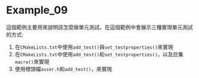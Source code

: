 # Example_09
這個範例主要用來說明該怎麼做單元測試。在這個範例中會展示三種實現單元測試的方式:
1. 在`CMakeLists.txt`中使用`add_test()`與`set_testproperties()`來實現
2. 在`CMakeLists.txt`中使用`add_test()`和`set_testproperties()`，以及巨集`macro()`來實現
3. 使用標頭檔`asser.h`和`add_test()`，來實現

